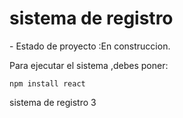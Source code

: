 <h1> sistema de registro</h1>
- Estado de proyecto :En construccion.

Para ejecutar el sistema ,debes poner:

````npm install react````

sistema de registro 3
